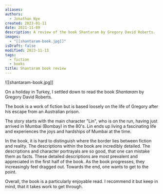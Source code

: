 ```yaml
---
aliases:
authors:
  - Jonathan Nye
created: 2023-01-11
date: 2021-11-09
description: A review of the book Shantaram by Gregory David Roberts.
images:
  - "[[shantaram-book.jpg]]"
isDraft: false
modified: 2023-11-13
tags:
  - fiction
  - books
title: Shantaram book review
---
```


![[shantaram-book.jpg]]

On a holiday in Turkey, I settled down to read the book _Shantaram_ by Gregory David Roberts.

The book is a work of fiction but is based loosely on the life of Gregory after his escape from an Australian prison.

The story starts with the main character "Lin", who is on the run, having just arrived in Mumbai (Bombay) in the 80's.
Lin ends up living a fascinating life and experiences the joys and hardships of Mumbai at the time.

In the book, it is hard to distinguish where the border lies between fiction and reality. The descriptions within the book are incredibly detailed. The descriptions and character portrayals are so good, that one can mistake them as facts. These detailed descriptions are most prevalent and appreciated in the first half of the book. As the book progresses, they increasingly feel dragged out. Towards the end, one wants to get to the point.

Overall, the book is a particularly enjoyable read. I recommend it but keep in mind, that it takes work to get through.
